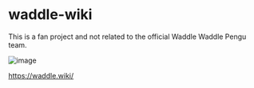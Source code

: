 # waddle-wiki

This is a fan project and not related to the official Waddle Waddle Pengu team.

![image](https://github.com/user-attachments/assets/d5d4f563-ba8a-4e26-9f3b-347886029a81)

https://waddle.wiki/
